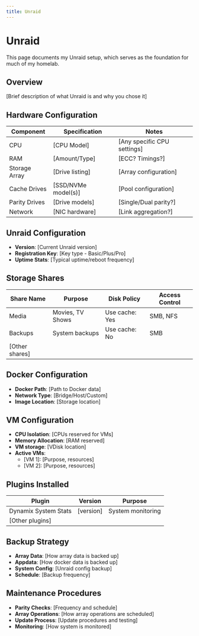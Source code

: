 ```yaml
---
title: Unraid
---
```


# Unraid

This page documents my Unraid setup, which serves as the foundation for much of my homelab.

## Overview

[Brief description of what Unraid is and why you chose it]

## Hardware Configuration

| Component | Specification | Notes |
|-----------|---------------|-------|
| CPU | [CPU Model] | [Any specific CPU settings] |
| RAM | [Amount/Type] | [ECC? Timings?] |
| Storage Array | [Drive listing] | [Array configuration] |
| Cache Drives | [SSD/NVMe model(s)] | [Pool configuration] |
| Parity Drives | [Drive models] | [Single/Dual parity?] |
| Network | [NIC hardware] | [Link aggregation?] |

## Unraid Configuration

- **Version**: [Current Unraid version]
- **Registration Key**: [Key type - Basic/Plus/Pro]
- **Uptime Stats**: [Typical uptime/reboot frequency]

## Storage Shares

| Share Name | Purpose | Disk Policy | Access Control |
|------------|---------|-------------|----------------|
| Media | Movies, TV Shows | Use cache: Yes | SMB, NFS |
| Backups | System backups | Use cache: No | SMB |
| [Other shares] | | | |

## Docker Configuration

- **Docker Path**: [Path to Docker data]
- **Network Type**: [Bridge/Host/Custom]
- **Image Location**: [Storage location]

## VM Configuration

- **CPU Isolation**: [CPUs reserved for VMs]
- **Memory Allocation**: [RAM reserved]
- **VM storage**: [VDisk location]
- **Active VMs**: 
  - [VM 1]: [Purpose, resources]
  - [VM 2]: [Purpose, resources]

## Plugins Installed

| Plugin | Version | Purpose |
|--------|---------|---------|
| Dynamix System Stats | [version] | System monitoring |
| [Other plugins] | | |

## Backup Strategy

- **Array Data**: [How array data is backed up]
- **Appdata**: [How docker data is backed up]
- **System Config**: [Unraid config backup]
- **Schedule**: [Backup frequency]

## Maintenance Procedures

- **Parity Checks**: [Frequency and schedule]
- **Array Operations**: [How array operations are scheduled]
- **Update Process**: [Update procedures and testing]
- **Monitoring**: [How system is monitored]